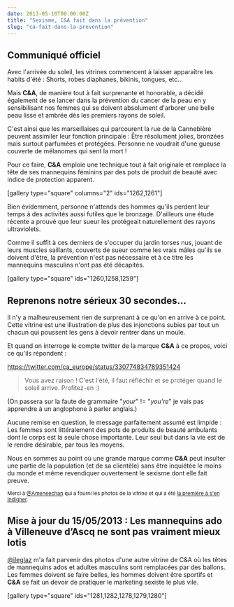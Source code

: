 ```yaml
---
date: 2013-05-10T00:00:00Z
title: "Sexisme, C&A fait dans la prévention"
slug: "ca-fait-dans-la-prevention"
---
```


<h2>Communiqué officiel</h2>

Avec l'arrivée du soleil, les vitrines commencent à laisser apparaître les habits d'été : Shorts, robes diaphanes, bikinis, tongues, etc…

Mais <strong>C&amp;A</strong>, de manière tout à fait surprenante et honorable, a décidé également de se lancer dans la prévention du cancer de la peau en y sensibilisant nos femmes qui se doivent absolument d'arborer une belle peau lisse et ambrée dès les premiers rayons de soleil.

C'est ainsi que les marseillaises qui parcourent la rue de la Cannebière peuvent assimiler leur fonction principale : Être résolument jolies, bronzées mais surtout parfumées et protégées. Personne ne voudrait d'une gueuse couverte de mélanomes qui sent la mort !

Pour ce faire, <strong>C&amp;A</strong> emploie une technique tout à fait originale et remplace la tête de ses mannequins féminins par des pots de produit de beauté avec indice de protection apparent.

[gallery type="square" columns="2" ids="1262,1261"]

Bien évidemment, personne n'attends des hommes qu'ils perdent leur temps à des activités aussi futiles que le bronzage. D'ailleurs une étude récente a prouvé que leur sueur les protégeait naturellement des rayons ultraviolets.

Comme il suffit à ces derniers de s'occuper du jardin torses nus, jouant de leurs muscles saillants, couverts de sueur comme les vrais mâles qu'ils se doivent d'être, la prévention n'est pas nécessaire et à ce titre les mannequins masculins n'ont pas été décapités.

[gallery type="square" ids="1260,1258,1259"]

<h2>Reprenons notre sérieux 30 secondes…</h2>

Il n'y a malheureusement rien de surprenant à ce qu'on en arrive à ce point. Cette vitrine est une illustration de plus des injonctions subies par tout un chacun qui poussent les gens à devoir rentrer dans un moule.

Et quand on interroge le compte twitter de la marque <strong>C&amp;A</strong> à ce propos, voici ce qu'ils répondent :

https://twitter.com/ca_europe/status/330774834789351424

<blockquote>
  Vous avez raison ! C'est l'été, il faut réfléchir et se protéger quand le soleil arrive. Profitez-en :)
</blockquote>

(On passera sur la faute de grammaire "<em>your</em>" != "<em>you're</em>" je vais pas apprendre à un anglophone à parler anglais.)

Aucune remise en question, le message parfaitement assumé est limpide : Les femmes sont littéralement des pots de produits de beauté ambulants dont le corps est la seule chose importante. Leur seul but dans la vie est de le rendre désirable, par tous les moyens.

Nous en sommes au point où une grande marque comme <strong>C&amp;A</strong> peut insulter une partie de la population (et de sa clientèle) sans être inquiétée le moins du monde et même revendiquer ouvertement le sexisme dont elle fait preuve.

<small>Merci à <a href="https://twitter.com/Ameneechan/">@Ameneechan</a> qui a fourni les photos de la vitrine et qui a été <a href="http://storify.com/Ameneechan/vitrine-sexiste-chez-c-and-a">la première à s'en indigner</a>.</small>

<h2>Mise à jour du 15/05/2013 : Les mannequins ado à Villeneuve d’Ascq ne sont pas vraiment mieux lotis</h2>

<a href="https://twitter.com/ileglaz/">@ileglaz</a> m'a fait parvenir des photos d'une autre vitrine de C&amp;A où les têtes de mannequins ados et adultes masculins sont remplacées par des ballons. Les femmes doivent se faire belles, les hommes doivent être sportifs et <strong>C&amp;A</strong> se fait un devoir de pratiquer le marketing sexiste le plus vile.

[gallery type="square" ids="1281,1282,1278,1279,1280"]
